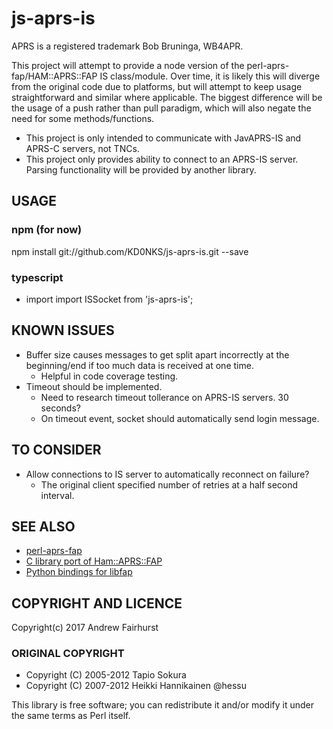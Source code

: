 # js-aprs-is

APRS is a registered trademark Bob Bruninga, WB4APR.

This project will attempt to provide a node version of the perl-aprs-fap/HAM::APRS::FAP IS class/module.  Over time, it is likely this will diverge from the original code due to platforms, but will attempt to keep usage straightforward and similar where applicable.  The biggest difference will be the usage of a push rather than pull paradigm, which will also negate the need for some methods/functions.

* This project is only intended to communicate with JavAPRS-IS and APRS-C servers, not TNCs.
* This project only provides ability to connect to an APRS-IS server.  Parsing functionality will be provided by another library.

## USAGE
### npm (for now)
npm install git://github.com/KD0NKS/js-aprs-is.git --save

### typescript
* import
import ISSocket from 'js-aprs-is';

## KNOWN ISSUES
* Buffer size causes messages to get split apart incorrectly at the beginning/end if too much data is received at one time.
  * Helpful in code coverage testing.
* Timeout should be implemented.
  * Need to research timeout tollerance on APRS-IS servers.  30 seconds?
  * On timeout event, socket should automatically send login message.

## TO CONSIDER
* Allow connections to IS server to automatically reconnect on failure?
  * The original client specified number of retries at a half second interval.

## SEE ALSO

* [perl-aprs-fap](https://github.com/hessu/perl-aprs-fap)
* [C library port of Ham::APRS::FAP](http://pakettiradio.net/libfap/)
* [Python bindings for libfap](http://github.com/kd7lxl/python-libfap)

## COPYRIGHT AND LICENCE

Copyright(c) 2017 Andrew Fairhurst

### ORIGINAL COPYRIGHT

* Copyright (C) 2005-2012 Tapio Sokura
* Copyright (C) 2007-2012 Heikki Hannikainen @hessu

This library is free software; you can redistribute it and/or modify
it under the same terms as Perl itself.
